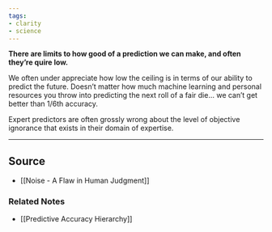 ```yaml
---
tags:
- clarity
- science
---
```

**There are limits to how good of a prediction we can make, and often they’re quire low.**

We often under appreciate how low the ceiling is in terms of our ability to predict the future. Doesn’t matter how much machine learning and personal resources you throw into predicting the next roll of a fair die... we can’t get better than 1/6th accuracy.

Expert predictors are often grossly wrong about the level of objective ignorance that exists in their domain of expertise.

---

## Source
- [[Noise - A Flaw in Human Judgment]]

### Related Notes
- [[Predictive Accuracy Hierarchy]]